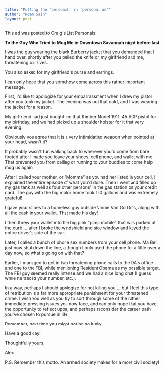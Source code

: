 ```yaml
---
title: "Putting the 'personal' in 'personal ad'"
author: "Noam Sain"
layout: post
---
```


This ad was posted to Craig's List Personals:

**To the Guy Who Tried to Mug Me in Downtown Savannah night before last**

I was the guy wearing the black Burberry jacket that you demanded that I hand over, shortly after you pulled the knife on my girlfriend and me, threatening our lives.

You also asked for my girlfriend's purse and earrings.

I can only hope that you somehow come across this rather important message.

First, I'd like to apologize for your embarrassment when I drew my pistol after you took my jacket. The evening was not that cold, and I was wearing the jacket for a reason.

My girlfriend had just bought me that Kimber Model 1911 .45 ACP pistol for my birthday, and we had picked up a shoulder holster for it that very evening.

Obviously you agree that it is a very intimidating weapon when pointed at your head, wasn't it?

It probably wasn't fun walking back to wherever you'd come from bare footed after I made you leave your shoes, cell phone, and wallet with me. That prevented you from calling or running to your buddies to come help mug us again.

After I called your mother, or "Momma" as you had her listed in your cell, I explained the entire episode of what you'd done. Then I went and filled up my gas tank as well as four other persons' in the gas station on your credit card. The guy with the big motor home took 150 gallons and was extremely grateful!

I gave your shoes to a homeless guy outside Vinnie Van Go Go's, along with all the cash in your wallet. That made his day!

I then threw your wallet into the big pink "pimp mobile" that was parked at the curb … after I broke the windshield and side window and keyed the entire driver's side of the car.

Later, I called a bunch of phone sex numbers from your cell phone. Ma Bell just now shut down the line, although I only used the phone for a little over a day now, so what's going on with that?

Earlier, I managed to get in two threatening phone calls to the DA's office and one to the FBI, while mentioning Resident Obama as my possible target. The FBI guy seemed really intense and we had a nice long chat (I guess while he traced your number, etc.).

In a way, perhaps I should apologize for not killing you … but I feel this type of retribution is a far more appropriate punishment for your threatened crime. I wish you well as you try to sort through some of the rather immediate pressing issues you now face, and can only hope that you have the opportunity to reflect upon, and perhaps reconsider the career path you've chosen to pursue in life.

Remember, next time you might not be so lucky.

Have a good day!

Thoughtfully yours,

Alex

P.S. Remember this motto. An armed society makes for a more civil society!
